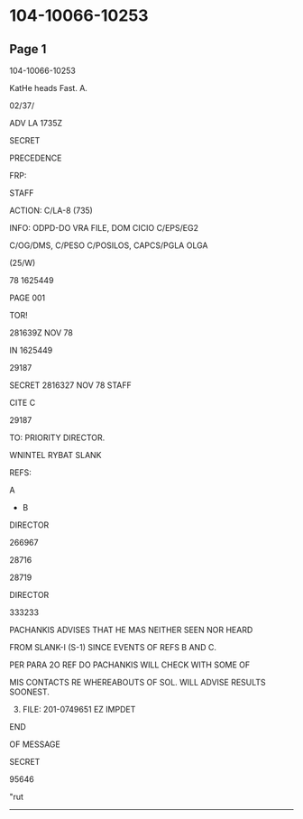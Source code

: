 # 104-10066-10253

## Page 1

104-10066-10253

KatHe heads Fast. A.

02/37/

ADV LA 1735Z

SECRET

PRECEDENCE

FRP:

STAFF

ACTION: C/LA-8 (735)

INFO: ODPD-DO VRA FILE, DOM CICIO C/EPS/EG2

C/OG/DMS, C/PESO C/POSILOS, CAPCS/PGLA OLGA

(25/W)

78 1625449

PAGE 001

TOR!

281639Z NOV 78

IN 1625449

29187

SECRET 2816327 NOV 78 STAFF

CITE C

29187

TO: PRIORITY DIRECTOR.

WNINTEL RYBAT SLANK

REFS:

A

- B

DIRECTOR

266967

28716

28719

DIRECTOR

333233

PACHANKIS ADVISES THAT HE MAS NEITHER SEEN NOR HEARD

FROM SLANK-I (S-1) SINCE EVENTS OF REFS B AND C.

PER PARA 2O REF DO PACHANKIS WILL CHECK WITH SOME OF

MIS CONTACTS RE WHEREABOUTS OF SOL. WILL ADVISE RESULTS SOONEST.

3. FILE: 201-0749651 EZ IMPDET

END

OF MESSAGE

SECRET

95646

"rut

---

